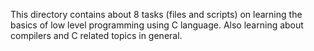 This directory contains about 8 tasks (files and scripts) on learning the basics of low level programming using C language. Also learning about compilers and C related topics in general.

